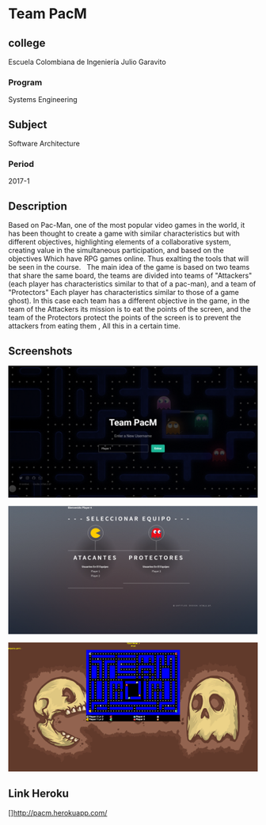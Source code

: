 # Team PacM

## college

Escuela Colombiana de Ingeniería Julio Garavito

### Program

Systems Engineering

## Subject

Software Architecture

### Period

2017-1

## Description

Based on Pac-Man, one of the most popular video games in the world, it has been thought to create a game with similar characteristics but with different objectives, highlighting elements of a collaborative system, creating value in the simultaneous participation, and based on the objectives Which have RPG games online. Thus exalting the tools that will be seen in the course.
 
The main idea of ​​the game is based on two teams that share the same board, the teams are divided into teams of "Attackers" (each player has characteristics similar to that of a pac-man), and a team of "Protectors" Each player has characteristics similar to those of a game ghost).
In this case each team has a different objective in the game, in the team of the Attackers its mission is to eat the points of the screen, and the team of the Protectors protect the points of the screen is to prevent the attackers from eating them , All this in a certain time.

## Screenshots

![](img/3.png)

![](img/1.png)

![](img/2.png)

## Link Heroku

[]http://pacm.herokuapp.com/


